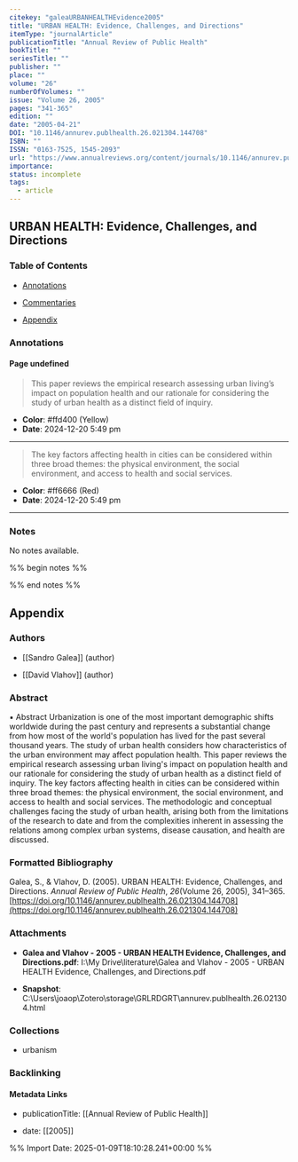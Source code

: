```yaml
---
citekey: "galeaURBANHEALTHEvidence2005"
title: "URBAN HEALTH: Evidence, Challenges, and Directions"
itemType: "journalArticle"
publicationTitle: "Annual Review of Public Health"
bookTitle: ""
seriesTitle: ""
publisher: ""
place: ""
volume: "26"
numberOfVolumes: ""
issue: "Volume 26, 2005"
pages: "341-365"
edition: ""
date: "2005-04-21"
DOI: "10.1146/annurev.publhealth.26.021304.144708"
ISBN: ""
ISSN: "0163-7525, 1545-2093"
url: "https://www.annualreviews.org/content/journals/10.1146/annurev.publhealth.26.021304.144708"
importance: 
status: incomplete
tags:
  - article
---
```


## URBAN HEALTH: Evidence, Challenges, and Directions

### Table of Contents

- [Annotations](#annotations)

+ [Commentaries](#commentaries)

- [Appendix](#appendix)

### Annotations




#### Page undefined







> This paper reviews the empirical research assessing urban living’s impact on population health and our rationale for considering the study of urban health as a distinct field of inquiry.





- **Color**: #ffd400 (Yellow)
- **Date**: 2024-12-20 5:49 pm

---







> The key factors affecting health in cities can be considered within three broad themes: the physical environment, the social environment, and access to health and social services.





- **Color**: #ff6666 (Red)
- **Date**: 2024-12-20 5:49 pm

---





### Notes


No notes available.


%% begin notes %%

<!-- Write your personal notes here -->

%% end notes %%

## Appendix

### Authors


- [[Sandro Galea]] (author)

- [[David Vlahov]] (author)



### Abstract

▪ Abstract Urbanization is one of the most important demographic shifts worldwide during the past century and represents a substantial change from how most of the world&apos;s population has lived for the past several thousand years. The study of urban health considers how characteristics of the urban environment may affect population health. This paper reviews the empirical research assessing urban living&apos;s impact on population health and our rationale for considering the study of urban health as a distinct field of inquiry. The key factors affecting health in cities can be considered within three broad themes: the physical environment, the social environment, and access to health and social services. The methodologic and conceptual challenges facing the study of urban health, arising both from the limitations of the research to date and from the complexities inherent in assessing the relations among complex urban systems, disease causation, and health are discussed.


### Formatted Bibliography

Galea, S., & Vlahov, D. (2005). URBAN HEALTH: Evidence, Challenges, and Directions. _Annual Review of Public Health_, _26_(Volume 26, 2005), 341–365. [https://doi.org/10.1146/annurev.publhealth.26.021304.144708](https://doi.org/10.1146/annurev.publhealth.26.021304.144708)




### Attachments


- **Galea and Vlahov - 2005 - URBAN HEALTH Evidence, Challenges, and Directions.pdf**: I:\My Drive\literature\Galea and Vlahov - 2005 - URBAN HEALTH Evidence, Challenges, and Directions.pdf

- **Snapshot**: C:\Users\joaop\Zotero\storage\GRLRDGRT\annurev.publhealth.26.021304.html




### Collections


- urbanism





### Backlinking


#### Metadata Links


- publicationTitle: [[Annual Review of Public Health]]




- date: [[2005]]





<!-- Any additional notes or comments -->


%% Import Date: 2025-01-09T18:10:28.241+00:00 %%
